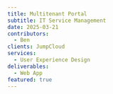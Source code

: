 ```yaml
---
title: Multitenant Portal
subtitle: IT Service Management
date: 2025-03-21
contributors:
  - Ben
clients: JumpCloud
services:
  - User Experience Design
deliverables:
  - Web App
featured: true
---
```

